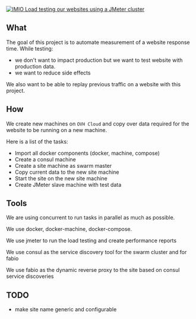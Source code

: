 [![IMIO Load testing our websites using a JMeter cluster](http://www.imio.be/logo.png)](https://github.com/IMIO/load-testing)

## What

The goal of this project is to automate measurement of a website response time.
While testing:

  - we don't want to impact production but we want to test website with production data.
  - we want to reduce side effects

We also want to be able to replay previous traffic on a website with this project.

## How

We create new machines on `OVH Cloud` and copy over data required for the website to be running on a new machine.

Here is a list of the tasks:

 - Import all docker components (docker, machine, compose)
 - Create a consul machine
 - Create a site machine as swarm master
 - Copy current data to the new site machine
 - Start the site on the new site machine
 - Create JMeter slave machine with test data

## Tools

We are using concurrent to run tasks in parallel as much as possible.

We use docker, docker-machine, docker-compose.

We use jmeter to run the load testing and create performance reports

We use consul as the service discovery tool for the swarm cluster and for fabio

We use fabio as the dynamic reverse proxy to the site based on consul service discoveries

## TODO

- make site name generic and configurable
